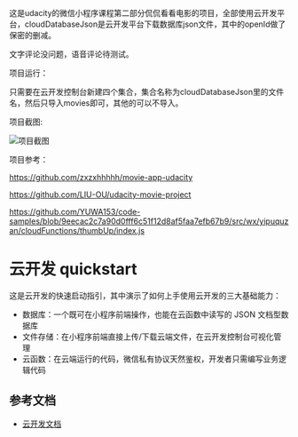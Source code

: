 这是udacity的微信小程序课程第二部分侃侃看看电影的项目，全部使用云开发平台，cloudDatabaseJson是云开发平台下载数据库json文件，其中的openId做了保密的删减。

文字评论没问题，语音评论待测试。

项目运行：

只需要在云开发控制台新建四个集合，集合名称为cloudDatabaseJson里的文件名，然后只导入movies即可，其他的可以不导入。

项目截图:


![项目截图](https://s3.cn-north-1.amazonaws.com.cn/static-documents/nd666/%E7%9C%8B%E7%9C%8B%E4%BE%83%E4%BE%83%E7%94%B5%E5%BD%B1%E8%B5%84%E6%BA%90/%E4%BA%A4%E4%BA%92%E5%9B%BE2.png)


项目参考：

https://github.com/zxzxhhhhh/movie-app-udacity


https://github.com/LIU-OU/udacity-movie-project


https://github.com/YUWA153/code-samples/blob/9eecac2c7a90d0fff6c51f12d8af5faa7efb67b9/src/wx/yipuquzan/cloudFunctions/thumbUp/index.js



# 云开发 quickstart

这是云开发的快速启动指引，其中演示了如何上手使用云开发的三大基础能力：

- 数据库：一个既可在小程序前端操作，也能在云函数中读写的 JSON 文档型数据库
- 文件存储：在小程序前端直接上传/下载云端文件，在云开发控制台可视化管理
- 云函数：在云端运行的代码，微信私有协议天然鉴权，开发者只需编写业务逻辑代码

## 参考文档

- [云开发文档](https://developers.weixin.qq.com/miniprogram/dev/wxcloud/basis/getting-started.html)

